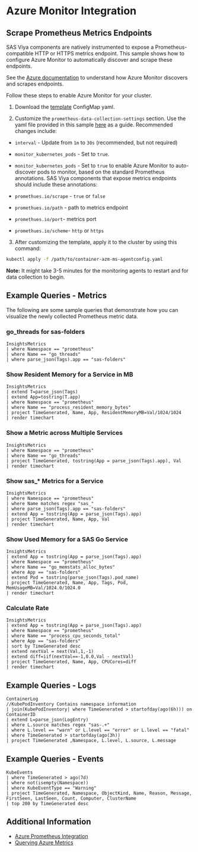 # Azure Monitor Integration

## Scrape Prometheus Metrics Endpoints

SAS Viya components are natively instrumented to expose a Prometheus-compatible
HTTP or HTTPS metrics endpoint. This sample shows how to configure Azure
Monitor to automatically discover and scrape these endpoints.

See the [Azure documentation](https://docs.microsoft.com/en-us/azure/azure-monitor/insights/container-insights-prometheus-integration)
to understand how Azure Monitor discovers and scrapes endpoints.

Follow these steps to enable Azure Monitor for your cluster.

1. Download the
[template](https://github.com/microsoft/Docker-Provider/blob/ci_dev/kubernetes/container-azm-ms-agentconfig.yaml)
ConfigMap yaml.

2. Customize the `prometheus-data-collection-settings` section. Use the yaml
file provided in this sample [here](container-azm-ms-agentconfig.yaml) as a
guide. Recommended changes include:

- `interval` - Update from `1m` to `30s` (recommended, but not required)
- `monitor_kubernetes_pods` - Set to `true`.
- `monitor_kubernetes_pods` - Set to `true` to enable Azure Monitor to
auto-discover pods to monitor, based on the standard Prometheus annotations.
SAS Viya components that expose metrics endpoints should include these
annotations:

- `promethues.io/scrape` - `true` or `false`
- `promethues.io/path` - path to metrics endpoint
- `promethues.io/port`- metrics port
- `promethues.io/scheme`- `http` or `https`

3. After customizing the template, apply it to the cluster by using this command:

```bash
kubectl apply -f /path/to/container-azm-ms-agentconfig.yaml
```

**Note:** It might take 3-5 minutes for the monitoring agents to restart and for 
data collection to begin.

## Example Queries - Metrics

The following are some sample queries that demonstrate how you can visualize the newly
collected Prometheus metric data.

### go_threads for sas-folders

```text
InsightsMetrics
| where Namespace == "prometheus"
| where Name == "go_threads"
| where parse_json(Tags).app == "sas-folders"
```

### Show Resident Memory for a Service in MB

```text
InsightsMetrics
| extend T=parse_json(Tags)
| extend App=tostring(T.app)
| where Namespace == "prometheus"
| where Name == "process_resident_memory_bytes"
| project TimeGenerated, Name, App, ResidentMemoryMB=Val/1024/1024
| render timechart
```

### Show a Metric across Multiple Services

```text
InsightsMetrics
| where Namespace == "prometheus"
| where Name == "go_threads"
| project TimeGenerated, tostring(App = parse_json(Tags).app), Val
| render timechart
```

### Show sas_* Metrics for a Service

```text
InsightsMetrics
| where Namespace == "prometheus"
| where Name matches regex "sas_"
| where parse_json(Tags).app == "sas-folders"
| extend App = tostring(App = parse_json(Tags).app)
| project TimeGenerated, Name, App, Val
| render timechart
```

### Show Used Memory for a SAS Go Service

```text
InsightsMetrics
| extend App = tostring(App = parse_json(Tags).app)
| where Namespace == "prometheus"
| where Name == "go_memstats_alloc_bytes"
| where App == "sas-folders"
| extend Pod = tostring(parse_json(Tags).pod_name)
| project TimeGenerated, Name, App, Tags, Pod, MemUsageMB=Val/1024.0/1024.0
| render timechart
```

### Calculate Rate

```text
InsightsMetrics
| extend App = tostring(App = parse_json(Tags).app)
| where Namespace == "prometheus"
| where Name == "process_cpu_seconds_total"
| where App == "sas-folders"
| sort by TimeGenerated desc
| extend nextVal = next(Val,1,-1)
| extend diff=iif(nextVal==-1,0.0,Val - nextVal)
| project TimeGenerated, Name, App, CPUCores=diff
| render timechart
```

## Example Queries - Logs

```text
ContainerLog
//KubePodInventory Contains namespace information
| join(KubePodInventory| where TimeGenerated > startofday(ago(6h))) on ContainerID
| extend L=parse_json(LogEntry)
| where L.source matches regex "sas-.+"
| where L.level == "warn" or L.level == "error" or L.level == "fatal"
| where TimeGenerated > startofday(ago(3h))
| project TimeGenerated ,Namespace, L.level, L.source, L.message
```

## Example Queries - Events

```text
KubeEvents
| where TimeGenerated > ago(7d)
| where not(isempty(Namespace))
| where KubeEventType == "Warning"
| project TimeGenerated, Namespace, ObjectKind, Name, Reason, Message, FirstSeen, LastSeen, Count, Computer, ClusterName
| top 200 by TimeGenerated desc
```

## Additional Information

- [Azure Prometheus Integration](https://docs.microsoft.com/en-us/azure/azure-monitor/insights/container-insights-prometheus-integration)
- [Querying Azure Metrics](https://docs.microsoft.com/en-us/azure/azure-monitor/insights/container-insights-log-search#search-logs-to-analyze-data)
